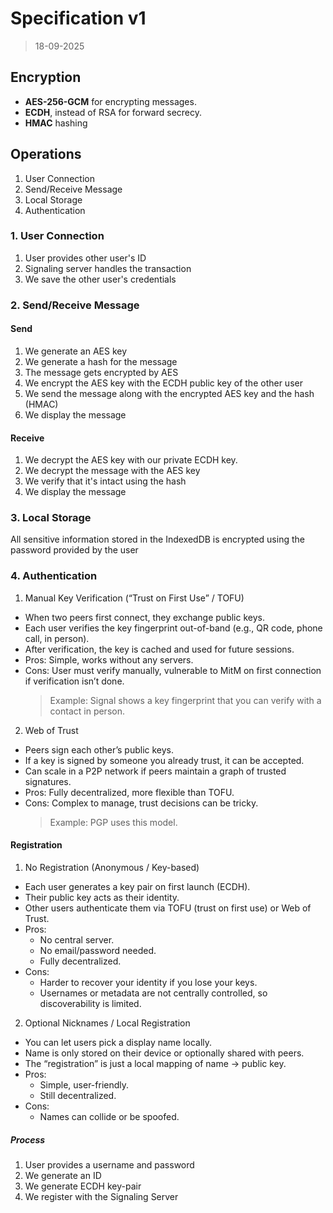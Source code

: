 # Specification v1

> 18-09-2025

## Encryption

- **AES-256-GCM** for encrypting messages.
- **ECDH**, instead of RSA for forward secrecy.
- **HMAC** hashing

## Operations

1. User Connection
2. Send/Receive Message
3. Local Storage
4. Authentication

### 1. User Connection

1. User provides other user's ID
2. Signaling server handles the transaction
3. We save the other user's credentials

### 2. Send/Receive Message

#### Send

1. We generate an AES key
2. We generate a hash for the message
3. The message gets encrypted by AES
4. We encrypt the AES key with the ECDH public key of the other user
5. We send the message along with the encrypted AES key and the hash (HMAC)
6. We display the message

#### Receive

1. We decrypt the AES key with our private ECDH key.
2. We decrypt the message with the AES key
3. We verify that it's intact using the hash
4. We display the message

### 3. Local Storage

All sensitive information stored in the IndexedDB is encrypted using the password provided by the user

### 4. Authentication

1. Manual Key Verification (“Trust on First Use” / TOFU)

- When two peers first connect, they exchange public keys.
- Each user verifies the key fingerprint out-of-band (e.g., QR code, phone call, in person).
- After verification, the key is cached and used for future sessions.
- Pros: Simple, works without any servers.
- Cons: User must verify manually, vulnerable to MitM on first connection if verification isn’t done.
  > Example: Signal shows a key fingerprint that you can verify with a contact in person.

2. Web of Trust

- Peers sign each other’s public keys.
- If a key is signed by someone you already trust, it can be accepted.
- Can scale in a P2P network if peers maintain a graph of trusted signatures.
- Pros: Fully decentralized, more flexible than TOFU.
- Cons: Complex to manage, trust decisions can be tricky.
  > Example: PGP uses this model.

#### Registration

1. No Registration (Anonymous / Key-based)

- Each user generates a key pair on first launch (ECDH).
- Their public key acts as their identity.
- Other users authenticate them via TOFU (trust on first use) or Web of Trust.
- Pros:
  - No central server.
  - No email/password needed.
  - Fully decentralized.
- Cons:
  - Harder to recover your identity if you lose your keys.
  - Usernames or metadata are not centrally controlled, so discoverability is limited.

2. Optional Nicknames / Local Registration

- You can let users pick a display name locally.
- Name is only stored on their device or optionally shared with peers.
- The “registration” is just a local mapping of name → public key.
- Pros:
  - Simple, user-friendly.
  - Still decentralized.
- Cons:
  - Names can collide or be spoofed.

##### Process

1. User provides a username and password
2. We generate an ID
3. We generate ECDH key-pair
4. We register with the Signaling Server

